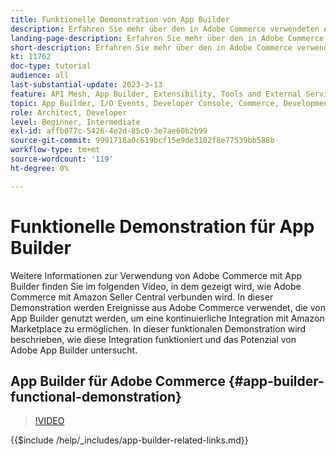 ```yaml
---
title: Funktionelle Demonstration von App Builder
description: Erfahren Sie mehr über den in Adobe Commerce verwendeten Adobe Developer App Builder mit einer technischen Demonstration
landing-page-description: Erfahren Sie mehr über den in Adobe Commerce verwendeten Adobe Developer App Builder mit einer technischen Demonstration
short-description: Erfahren Sie mehr über den in Adobe Commerce verwendeten Adobe Developer App Builder mit einer technischen Demonstration
kt: 11762
doc-type: tutorial
audience: all
last-substantial-update: 2023-3-13
feature: API Mesh, App Builder, Extensibility, Tools and External Services, Backend Development
topic: App Builder, I/O Events, Developer Console, Commerce, Development, Integrations
role: Architect, Developer
level: Beginner, Intermediate
exl-id: affb077c-5426-4e2d-85c0-3e7ae60b2b99
source-git-commit: 9991718a0c619bcf15e9de3102f8e77539bb588b
workflow-type: tm+mt
source-wordcount: '119'
ht-degree: 0%

---
```


# Funktionelle Demonstration für App Builder

Weitere Informationen zur Verwendung von Adobe Commerce mit App Builder finden Sie im folgenden Video, in dem gezeigt wird, wie Adobe Commerce mit Amazon Seller Central verbunden wird. In dieser Demonstration werden Ereignisse aus Adobe Commerce verwendet, die von App Builder genutzt werden, um eine kontinuierliche Integration mit Amazon Marketplace zu ermöglichen. In dieser funktionalen Demonstration wird beschrieben, wie diese Integration funktioniert und das Potenzial von Adobe App Builder untersucht.

## App Builder für Adobe Commerce {#app-builder-functional-demonstration}

>[!VIDEO](https://video.tv.adobe.com/v/3413502?learn=on)

{{$include /help/_includes/app-builder-related-links.md}}
